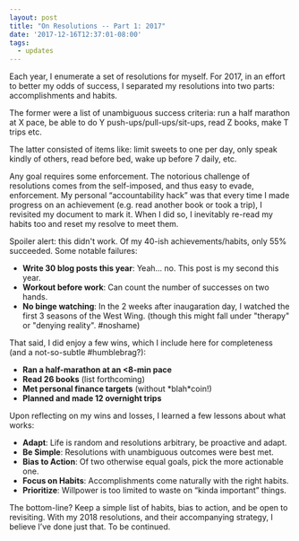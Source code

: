 ```yaml
---
layout: post
title: "On Resolutions -- Part 1: 2017"
date: '2017-12-16T12:37:01-08:00'
tags:
  - updates
---
```


<!--[](){:target=_"blank"}-->

Each year, I enumerate a set of resolutions for myself. For 2017, in an effort to better my odds of success, I separated my resolutions into two parts: accomplishments and habits.

The former were a list of unambiguous success criteria: run a half marathon at X pace, be able to do Y push-ups/pull-ups/sit-ups, read Z books, make T trips etc. 

The latter consisted of items like: limit sweets to one per day, only speak kindly of others, read before bed, wake up before 7 daily, etc.

Any goal requires some enforcement. The notorious challenge of resolutions comes from the self-imposed, and thus easy to evade, enforcement. My personal “accountability hack” was that every time I made progress on an achievement (e.g. read another book or took a trip), I revisited my document to mark it. When I did so, I inevitably re-read my habits too and reset my resolve to meet them.

<!--more-->

Spoiler alert: this didn't work. Of my 40-ish achievements/habits, only 55% succeeded. Some notable failures:
* **Write 30 blog posts this year**: Yeah... no. This post is my second this year.
* **Workout before work**: Can count the number of successes on two hands.
* **No binge watching**: In the 2 weeks after inaugaration day, I watched the first 3 seasons of the West Wing. (though this might fall under "therapy" or "denying reality". #noshame)

That said, I did enjoy a few wins, which I include here for completeness (and a not-so-subtle #humblebrag?):
* **Ran a half-marathon at an <8-min pace**
* **Read 26 books** (list forthcoming)
* **Met personal finance targets** (without \*blah\*coin!)
* **Planned and made 12 overnight trips**


Upon reflecting on my wins and losses, I learned a few lessons about what works:
* **Adapt**: Life is random and resolutions arbitrary, be proactive and adapt.
* **Be Simple**: Resolutions with unambiguous outcomes were best met.
* **Bias to Action**: Of two otherwise equal goals, pick the more actionable one.
* **Focus on Habits**: Accomplishments come naturally with the right habits.
* **Prioritize**: Willpower is too limited to waste on “kinda important” things.

The bottom-line? Keep a simple list of habits, bias to action, and be open to revisiting. With my 2018 resolutions, and their accompanying strategy, I believe I’ve done just that. To be continued.
